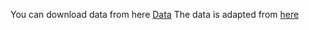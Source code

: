 You can download data from here [Data](https://husteduvn-my.sharepoint.com/my?id=%2Fpersonal%2Fan%5Fnt225541%5Fsis%5Fhust%5Fedu%5Fvn%2FDocuments%2FDataset%2FAmazon)
The data is adapted from [here](https://lifehkbueduhk-my.sharepoint.com/personal/16484134_life_hkbu_edu_hk/_layouts/15/onedrive.aspx?id=%2Fpersonal%2F16484134%5Flife%5Fhkbu%5Fedu%5Fhk%2FDocuments%2FCIKM23%2DPOD%2DData%2Dand%2DCheckpoint&ga=1)
